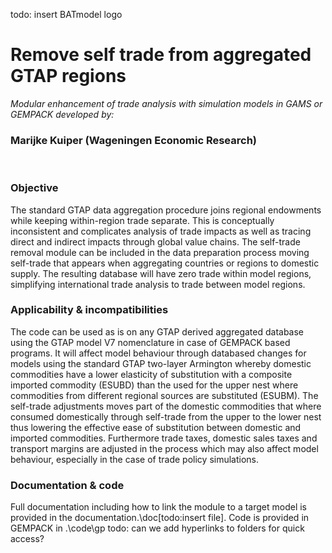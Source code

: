 todo: insert BATmodel logo

# Remove self trade from aggregated GTAP regions
*Modular enhancement of trade analysis with simulation models in GAMS or GEMPACK developed by:*
### Marijke Kuiper (Wageningen Economic Research)
 &nbsp;

### **Objective**
The standard GTAP data aggregation procedure joins  regional endowments while keeping within-region trade separate. This is conceptually inconsistent and complicates analysis of trade impacts as well as tracing direct and indirect impacts through global value chains. The self-trade removal module can be included in the data preparation process moving self-trade that appears when aggregating countries or regions to domestic supply. The resulting database will have zero trade within model regions, simplifying international trade analysis to trade between model regions. 

### **Applicability & incompatibilities**
The code can be used as is on any GTAP derived aggregated database using the GTAP model V7 nomenclature in case of GEMPACK based programs. It will affect model behaviour through databased changes for models using the standard GTAP two-layer Armington whereby domestic commodities  have a lower elasticity of substitution with a composite imported commodity (ESUBD) than the used for the upper nest where commodities from different regional sources are substituted (ESUBM). The self-trade adjustments moves part of the domestic commodities that where consumed domestically through self-trade from the upper to the lower nest thus lowering the effective ease of substitution between domestic and imported commodities. Furthermore trade taxes, domestic sales taxes and transport margins are adjusted in the process which may also affect model behaviour, especially in the case of trade policy simulations.

### **Documentation & code**
Full documentation including how to link the module to a target model is provided in the documentation.\doc\[todo:insert file]. Code is provided in GEMPACK in .\code\gp
todo: can we add hyperlinks to folders for quick access?

